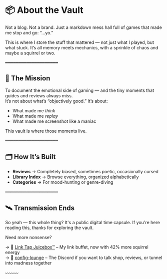# 📦 About the Vault

Not a blog. Not a brand. Just a markdown mess hall full of games that made me stop and go: “…yo.”

This is where I store the stuff that mattered — not just what I played, but what stuck. It’s all memory meets mechanics, with a sprinkle of chaos and maybe a squirrel or two.

━━━━━━━━━━━━━━━━━━━━

## 🎯 The Mission

To document the emotional side of gaming — and the tiny moments that guides and reviews always miss.  
It’s not about what’s “objectively good.” It’s about:
- What made me *think*  
- What made me *replay*  
- What made me screenshot like a maniac

This vault is where those moments live.

━━━━━━━━━━━━━━━━━━━━

## 🗂️ How It’s Built

- **Reviews** → Completely biased, sometimes poetic, occasionally cursed  
- **Library Index** → Browse everything, organized alphabetically  
- **Categories** → For mood-hunting or genre-diving  

━━━━━━━━━━━━━━━━━━━━

## 🛰️ Transmission Ends

So yeah — this whole thing? It's a public digital time capsule. If you're here reading this, thanks for exploring the vault.

Need more nonsense?

→ 🧃 [Link Tap Juicebox™](https://zakdev.carrd.co/) – My link buffet, now with 42% more squirrel energy  
→ 💬 [config-lounge](https://discord.gg/HnhnMR9kBk) – The Discord if you want to talk shop, reviews, or tunnel into madness together

〰️〰️〰️  